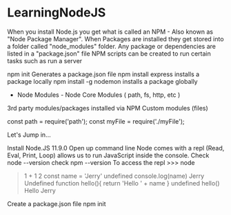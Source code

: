 # LearningNodeJS
When you install Node.js you get what is called an NPM - Also known as "Node Package Manager".
When Packages are installed they get stored into a folder called "node_modules" folder.
Any package or dependencies are listed in a "package.json" file
NPM scripts can be created to run certain tasks such as run a server

npm init    Generates a package.json file
npm install express     installs a package locally
npm install -g nodemon      installs a package globally

- Node Modules -
Node Core Modules ( path, fs, http, etc )

3rd party modules/packages installed via NPM
Custom modules (files)

const path = require('path');
const myFile = require('./myFile');

Let's Jump in...

Install Node.JS     11.9.0
Open up command line        Node comes with a repl (Read, Eval, Print, Loop) allows us to run JavaScript inside the console.
Check node --version
check npm --version
To access the repl >>> node

> 1 + 1
2
> const name = 'Jerry'
undefined
> console.log(name)
Jerry
Undefined
> function hello(){ return 'Hello ' + name }
undefined
> hello()
Hello Jerry

Create a package.json file
npm init
